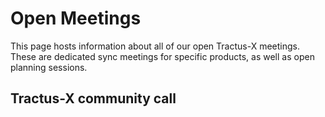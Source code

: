 # Open Meetings

This page hosts information about all of our open Tractus-X meetings.
These are dedicated sync meetings for specific products, as well as open planning sessions.

## Tractus-X community call
